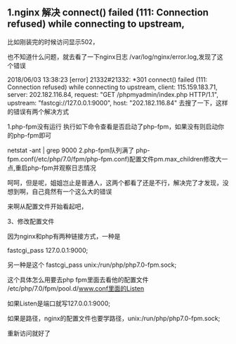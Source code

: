 ## 1.nginx 解决 connect() failed (111: Connection refused) while connecting to upstream,
比如刚装完的时候访问显示502，

也不知道什么问题，就去看了一下nginx日志  /var/log/nginx/error.log,发现了这个错误

2018/06/03 13:38:23 [error] 21332#21332: *301 connect() failed (111: Connection refused) while connecting to upstream, client: 115.159.183.71, server: 202.182.116.84, request: "GET /phpmyadmin/index.php HTTP/1.1", upstream: "fastcgi://127.0.0.1:9000", host: "202.182.116.84"
去搜了一下，这样的错误有两个解决方式

 1.php-fpm没有运行
执行如下命令查看是否启动了php-fpm，如果没有则启动你的php-fpm即可

netstat -ant | grep 9000
2.php-fpm队列满了
php-fpm.conf(/etc/php/7.0/fpm/php-fpm.conf)配置文件pm.max_children修改大一点,重启php-fpm并观察日志情况

呵呵，但是呢，姐姐岂止是普通人，这两个都看了还是不行，解决完了才发现，没想到啊，自己竟然有一个这么大的错误

来啊从配置文件开始看起吧，

3、修改配置文件

因为nginx和php有两种链接方式，一种是

fastcgi_pass 127.0.0.1:9000;

另一种是这个
fastcgi_pass unix:/run/php/php7.0-fpm.sock;


这个具体怎么用要去php fpm里面去看他的配置文件
/etc/php/7.0/fpm/pool.d/www.conf里面的Listen

如果Listen是端口就写127.0.0.1:9000;

如果是路径，nginx的配置文件也要学路径，unix:/run/php/php7.0-fpm.sock;

重新访问就好了
